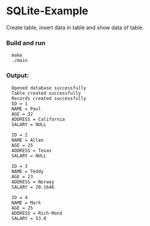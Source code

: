 # SQLite-Example

Create table, insert data in table and show data of table.

### Build and run
```
  make
  ./main
```
### Output:
```
  Opened database successfully
  Table created successfully
  Records created successfully
  ID = 1
  NAME = Paul
  AGE = 32
  ADDRESS = California
  SALARY = NULL
  
  ID = 2
  NAME = Allen
  AGE = 25
  ADDRESS = Texas
  SALARY = NULL
  
  ID = 3
  NAME = Teddy
  AGE = 23
  ADDRESS = Norway
  SALARY = 20.1646
  
  ID = 4
  NAME = Mark
  AGE = 25
  ADDRESS = Rich-Mond
  SALARY = 53.0

```
